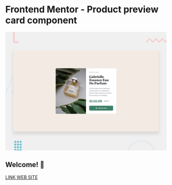 # Frontend Mentor - Product preview card component

![Design preview for the Product preview card component coding challenge](./design/desktop-preview.jpg)

## Welcome! 👋

[LINK WEB SITE](https://oussous-abdelhadi.github.io/Challenge-Front-Parfum-Carte-Produit-/)
